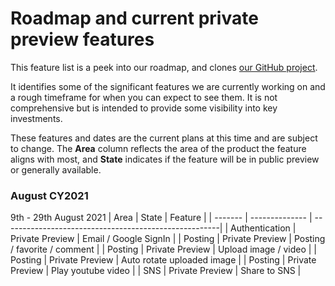 # Roadmap and current private preview features

This feature list is a peek into our roadmap, and clones [our GitHub project](https://github.com/hyounoo/marketchoo/projects/1). 

It identifies some of the significant features we are currently working on and a rough timeframe for when you can expect to see them. It is not comprehensive but is intended to provide some visibility into key investments.

These features and dates are the current plans at this time and are subject to change. The **Area** column reflects the area of the product the feature aligns with most, and **State**  indicates if the feature will be in public preview or generally available.

### August CY2021
9th - 29th August 2021
| Area    | State          | Feature                                               |
| ------- | -------------- | ------------------------------------------------------|
| Authentication | Private Preview | Email / Google SignIn |
| Posting | Private Preview | Posting / favorite / comment |
| Posting | Private Preview | Upload image / video |
| Posting | Private Preview | Auto rotate uploaded image |
| Posting | Private Preview | Play youtube video |
| SNS | Private Preview | Share to SNS |
